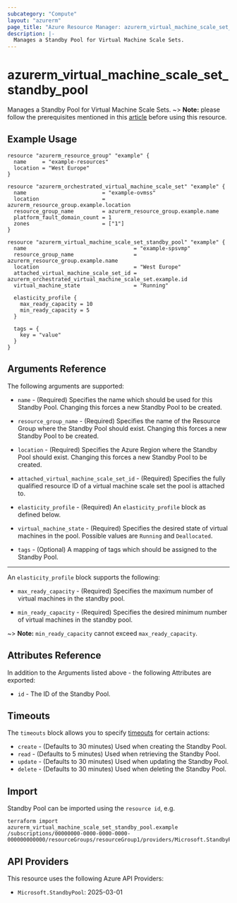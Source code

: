 ```yaml
---
subcategory: "Compute"
layout: "azurerm"
page_title: "Azure Resource Manager: azurerm_virtual_machine_scale_set_standby_pool"
description: |-
  Manages a Standby Pool for Virtual Machine Scale Sets.
---
```


# azurerm_virtual_machine_scale_set_standby_pool

Manages a Standby Pool for Virtual Machine Scale Sets.
~> **Note:** please follow the prerequisites mentioned in this [article](https://learn.microsoft.com/azure/virtual-machine-scale-sets/standby-pools-create?tabs=portal#prerequisites) before using this resource.

## Example Usage

```hcl
resource "azurerm_resource_group" "example" {
  name     = "example-resources"
  location = "West Europe"
}

resource "azurerm_orchestrated_virtual_machine_scale_set" "example" {
  name                        = "example-ovmss"
  location                    = azurerm_resource_group.example.location
  resource_group_name         = azurerm_resource_group.example.name
  platform_fault_domain_count = 1
  zones                       = ["1"]
}

resource "azurerm_virtual_machine_scale_set_standby_pool" "example" {
  name                                  = "example-spsvmp"
  resource_group_name                   = azurerm_resource_group.example.name
  location                              = "West Europe"
  attached_virtual_machine_scale_set_id = azurerm_orchestrated_virtual_machine_scale_set.example.id
  virtual_machine_state                 = "Running"

  elasticity_profile {
    max_ready_capacity = 10
    min_ready_capacity = 5
  }

  tags = {
    key = "value"
  }
}
```

## Arguments Reference

The following arguments are supported:

* `name` - (Required) Specifies the name which should be used for this Standby Pool. Changing this forces a new Standby Pool to be created.

* `resource_group_name` - (Required) Specifies the name of the Resource Group where the Standby Pool should exist. Changing this forces a new Standby Pool to be created.

* `location` - (Required) Specifies the Azure Region where the Standby Pool should exist. Changing this forces a new Standby Pool to be created.

* `attached_virtual_machine_scale_set_id` - (Required) Specifies the fully qualified resource ID of a virtual machine scale set the pool is attached to.

* `elasticity_profile` - (Required) An `elasticity_profile` block as defined below.

* `virtual_machine_state` - (Required) Specifies the desired state of virtual machines in the pool. Possible values are `Running` and `Deallocated`.

* `tags` - (Optional) A mapping of tags which should be assigned to the Standby Pool.

---

An `elasticity_profile` block supports the following:

* `max_ready_capacity` - (Required) Specifies the maximum number of virtual machines in the standby pool.

* `min_ready_capacity` - (Required) Specifies the desired minimum number of virtual machines in the standby pool.

~> **Note:** `min_ready_capacity` cannot exceed `max_ready_capacity`.

## Attributes Reference

In addition to the Arguments listed above - the following Attributes are exported:

* `id` - The ID of the Standby Pool.

## Timeouts

The `timeouts` block allows you to specify [timeouts](https://www.terraform.io/docs/configuration/resources.html#timeouts) for certain actions:

* `create` - (Defaults to 30 minutes) Used when creating the Standby Pool.
* `read` - (Defaults to 5 minutes) Used when retrieving the Standby Pool.
* `update` - (Defaults to 30 minutes) Used when updating the Standby Pool.
* `delete` - (Defaults to 30 minutes) Used when deleting the Standby Pool.

## Import

Standby Pool can be imported using the `resource id`, e.g.

```shell
terraform import azurerm_virtual_machine_scale_set_standby_pool.example /subscriptions/00000000-0000-0000-0000-000000000000/resourceGroups/resourceGroup1/providers/Microsoft.StandbyPool/standbyVirtualMachinePools/standbyVirtualMachinePool1
```

## API Providers
<!-- This section is generated, changes will be overwritten -->
This resource uses the following Azure API Providers:

* `Microsoft.StandbyPool`: 2025-03-01
